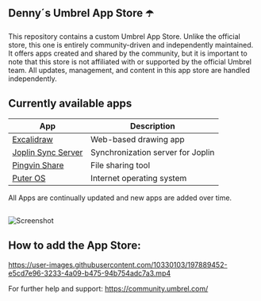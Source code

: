 ## Denny´s Umbrel App Store ☂️

This repository contains a custom Umbrel App Store. Unlike the official store, this one is entirely community-driven and independently maintained. It offers apps created and shared by the community, but it is important to note that this store is not affiliated with or supported by the official Umbrel team. All updates, management, and content in this app store are handled independently.

## Currently available apps

| App          | Description                                          |
| ----------------- | ---------------------------------------------------- |
| [Excalidraw](https://github.com/excalidraw/excalidraw)        | Web-based drawing app                         |
| [Joplin Sync Server](https://github.com/laurent22/joplin)    | Synchronization server for Joplin             |
| [Pingvin Share](https://github.com/stonith404/pingvin-share) | File sharing tool                             |
| [Puter OS](https://github.com/puterOS/puterOS)              | Internet operating system                  |


All Apps are continually updated and new apps are added over time.

##

![Screenshot](https://github.com/user-attachments/assets/4aa7711f-53df-4baf-af08-4f13e4fa3736) 

## How to add the App Store:

https://user-images.githubusercontent.com/10330103/197889452-e5cd7e96-3233-4a09-b475-94b754adc7a3.mp4

For further help and support: https://community.umbrel.com/
